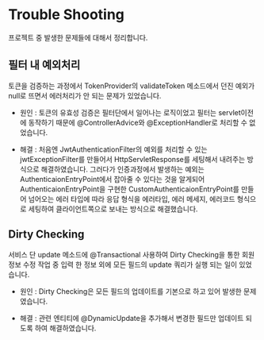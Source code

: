 # Trouble Shooting
프로젝트 중 발생한 문제들에 대해서 정리합니다.

## 필터 내 예외처리
토큰을 검증하는 과정에서 TokenProvider의 validateToken 메소드에서 던진 예외가 null로 뜨면서 에러처리가 안 되는 문제가 있었습니다.
- 원인 : 
토큰의 유효성 검증은 필터단에서 일어나는 로직이었고 필터는 servlet이전에 동작하기 때문에 @ControllerAdvice와 @ExceptionHandler로 처리할 수 없었습니다.

- 해결 : 
처음엔 JwtAuthenticationFilter의 예외를 처리할 수 있는 jwtExceptionFilter를 만들어서 HttpServletResponse를 세팅해서 내려주는 방식으로 해결하였습니다.
그러다가 인증과정에서 발생하는 예외는 AuthenticaionEntryPoint에서 잡아줄 수 있다는 것을 알게되어 AuthenticaionEntryPoint을 구현한 CustomAuthenticaionEntryPoint를 만들어 넘어오는 에러 타입에 따라 응답 형식을 에러타입, 에러 메세지, 에러코드 형식으로 세팅하여 클라이언트쪽으로 보내는 방식으로 해결했습니다.

## Dirty Checking
서비스 단 update 메소드에 @Transactional 사용하여 Dirty Checking을 통한 회원 정보 수정 작업 중 입력 한 정보 외에 모든 필드의 update 쿼리가 실행 되는 일이 있었습니다.

- 원인 : 
Dirty Checking은 모든 필드의 업데이트를 기본으로 하고 있어 발생한 문제였습니다.

- 해결 : 
관련 엔티티에 @DynamicUpdate을 추가해서 변경한 필드만 업데이트 되도록 하여 해결하였습니다.
